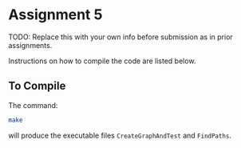 # Assignment 5

TODO: Replace this with your own info before submission as in prior assignments.

Instructions on how to compile the code are listed below.

## To Compile

The command:

```bash
make
```

will produce the executable files `CreateGraphAndTest` and `FindPaths`.
